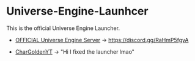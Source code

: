# Universe-Engine-Launhcer

This is the official Universe Engine Launcher.
* [OFFICIAL Universe Engine Server](https://discord.gg/RaHmP5fgyA) -> https://discord.gg/RaHmP5fgyA

* [CharGoldenYT](https://vschar-official.com) -> "Hi I fixed the launcher lmao"
